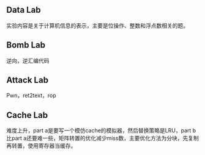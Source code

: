 ## Data Lab

实验内容是关于计算机信息的表示，主要是位操作、整数和浮点数相关的题。

## Bomb Lab

逆向，逆汇编代码

## Attack Lab

Pwn，ret2text，rop

## Cache Lab

难度上升，part a是要写一个模仿cache的模拟器，然后替换策略是LRU，part b比part a还要难一些，矩阵转置的优化减少miss数，主要优化方法为分块，先复制再转置，使用寄存器当缓存。
